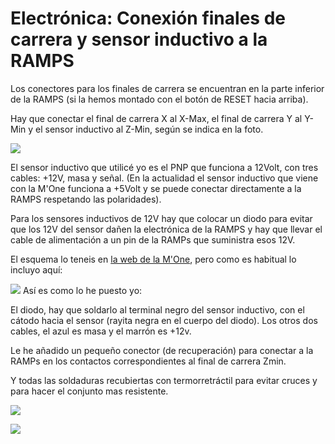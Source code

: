 # Electrónica: Conexión finales de carrera y sensor inductivo a la RAMPS

Los conectores para los finales de carrera se encuentran en la parte inferior de la RAMPS (si la hemos montado con el botón de RESET hacia arriba).

Hay que conectar el final de carrera X al X-Max, el final de carrera Y al Y-Min y el sensor inductivo al Z-Min, según se indica en la foto.


![](https://lh3.googleusercontent.com/XrKql9-AAaqQObxrnBrpXzRFdoZs9uST8JmdOffrN7v4JtTNWl6IeMPV2NjdOQsUX-8oqkGipg=w1920-h1080-rw-no)

El sensor inductivo que utilicé yo es el PNP que funciona a 12Volt, con tres cables: +12V, masa y señal. (En la actualidad el sensor inductivo que viene con la M'One funciona a +5Volt y se puede conectar directamente a la RAMPS respetando las polaridades).

Para los sensores inductivos de 12V hay que colocar un diodo para evitar que los 12V del sensor dañen la electrónica de la RAMPS y hay que llevar el cable de alimentación a un pin de la RAMPs que suministra esos 12V.

El esquema lo teneis en [la web de la M'One](http://mprime.io/es/question/conexion-inductivo/), pero como es habitual lo incluyo aquí: 

![](http://mprime.io/wp-content/uploads/2015/09/Selection_003-141x300.png)
Así es como lo he puesto yo:

El diodo, hay que soldarlo al terminal negro del sensor inductivo, con el cátodo hacia el sensor (rayita negra en el cuerpo del diodo). Los otros dos cables, el azul es masa y el marrón es +12v.

Le he añadido un pequeño conector (de recuperación) para conectar a la RAMPs en los contactos correspondientes al final de carrera Zmin.

Y todas las soldaduras recubiertas con termorretráctil para evitar cruces y para hacer el conjunto mas resistente.

![](https://lh3.googleusercontent.com/MyiuX0yXlUf4ao82L7919I6C6MR7VxqKijs6fZ0rVm2rhQ_RaXMfyfW8CG4c2gP89h-772z0Rw=w1920-h1080-rw-no)

![](https://lh3.googleusercontent.com/iN3gBVRK_okOiIZnOIWh84CYONt-RVJ4aj-jj4AqallgDDymOdjPRQ6hJJMu9CvbR2elnkLKKQ=w1920-h1080-rw-no)
